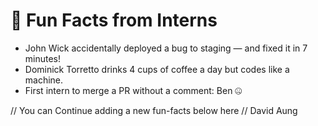 # 🤹 Fun Facts from Interns

- John Wick accidentally deployed a bug to staging — and fixed it in 7 minutes!
- Dominick Torretto drinks 4 cups of coffee a day but codes like a machine.
- First intern to merge a PR without a comment: Ben 🤐

// You can Continue adding a new fun-facts below here //
David Aung